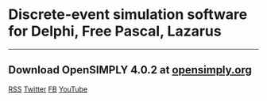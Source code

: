 # Discrete-event simulation software for Delphi, Free Pascal, Lazarus
*********************************************************************
## Download OpenSIMPLY 4.0.2 at [opensimply.org](https://opensimply.org/) 
 


[RSS](https://opensimply.org/feed.php) 
[Twitter](https://www.twitter.com/OpenSIMPLY)
[FB](https://www.facebook.com/OpenSIMPLY-1870256963235731) 
[YouTube](https://www.youtube.com/channel/UC2zS4bym5NrhxqtBBWv5lzg)
